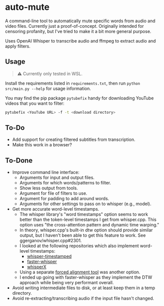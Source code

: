 # auto-mute

A command-line tool to automatically mute specific words from audio and video files. Currently just a proof-of-concept. Originally intended for censoring profanity, but I've tried to make it a bit more general purpose.

Uses OpenAI Whisper to transcribe audio and ffmpeg to extract audio and apply filters.


## Usage

> :warning: Currently only tested in WSL.

Install the requirements listed in `requirements.txt`, then run `python src/main.py --help` for usage information.

You may find the pip package `pytubefix` handy for downloading YouTube videos that you want to filter:
```bash
pytubefix <YouTube URL> -f -t <download directory>
```


## To-Do

- Add support for creating filtered subtitles from transcription.
- Make this work in a browser?


## To-Done

- Improve command line interface:
  - Arguments for input and output files.
  - Arguments for which words/patterns to filter.
  - Show less output from tools.
  - Argument for file of filters to use.
  - Argument for padding to add around words.
  - Arguments for other settings to pass on to whisper (e.g., model).
- Get more accurate word-level timestamps.
  - The whisper library's "word timestamps" option seems to work better than the token-level timestamps I get from whisper.cpp. This option uses "the cross-attention pattern and dynamic time warping."
  - In theory, whisper.cpp's built-in dtw option should provide similar output, but I haven't been able to get this feature to work. See ggerganov/whisper.cpp#2301.
  - I looked at the following repositories which also implement word-level timestamps:
    - [whisper-timestamped](https://github.com/linto-ai/whisper-timestamped)
    - [faster-whisper](https://github.com/SYSTRAN/faster-whisper)
    - [whisperX](https://github.com/m-bain/whisperX)
  - Using a separate [forced alignment tool](https://github.com/pettarin/forced-alignment-tools) was another option.
  - I ended up going with faster-whisper as they implement the DTW approach while being very performant overall.
- Avoid writing intermediate files to disk, or at least keep them in a temp directory.
- Avoid re-extracting/transcribing audio if the input file hasn't changed.
